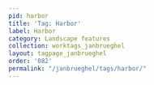 ```yaml
---
pid: harbor
title: 'Tag: Harbor'
label: Harbor
category: Landscape features
collection: worktags_janbrueghel
layout: tagpage_janbrueghel
order: '082'
permalink: "/janbrueghel/tags/harbor/"
---
```

